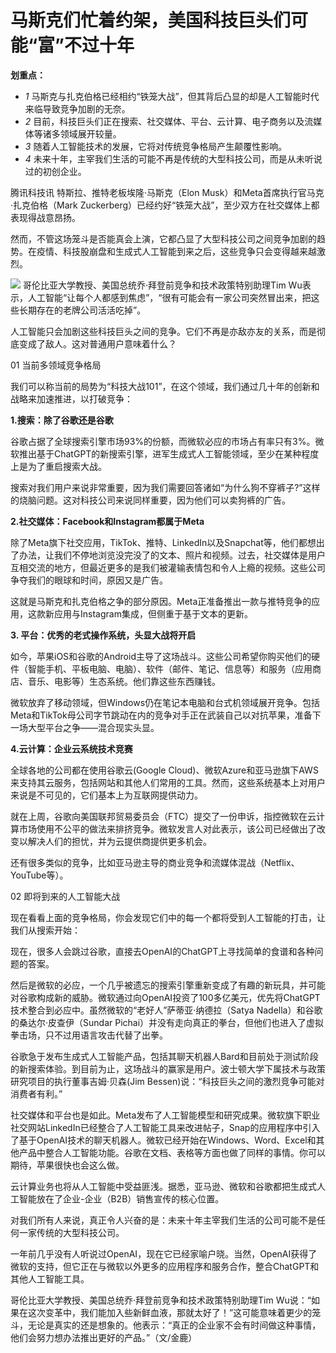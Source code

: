 

# 马斯克们忙着约架，美国科技巨头们可能“富”不过十年

**划重点：**

  * _1_ 马斯克与扎克伯格已经相约“铁笼大战”，但其背后凸显的却是人工智能时代来临导致竞争加剧的无奈。
  * _2_ 目前，科技巨头们正在搜索、社交媒体、平台、云计算、电子商务以及流媒体等诸多领域展开较量。
  * _3_ 随着人工智能技术的发展，它将对传统竞争格局产生颠覆性影响。
  * _4_ 未来十年，主宰我们生活的可能不再是传统的大型科技公司，而是从未听说过的初创企业。

腾讯科技讯 特斯拉、推特老板埃隆·马斯克（Elon Musk）和Meta首席执行官马克·扎克伯格（Mark
Zuckerberg）已经约好“铁笼大战”，至少双方在社交媒体上都表现得战意昂扬。

然而，不管这场笼斗是否能真会上演，它都凸显了大型科技公司之间竞争加剧的趋势。在疫情、科技股崩盘和生成式人工智能到来之后，这些竞争只会变得越来越激烈。

![](https://inews.gtimg.com/news_bt/OyL_dD8i5k9bNJfQU-FycSnTbhMK3H6CCkHy4GUpfp-dIAA/1000)
哥伦比亚大学教授、美国总统乔·拜登前竞争和技术政策特别助理Tim
Wu表示，人工智能“让每个人都感到焦虑”，“很有可能会有一家公司突然冒出来，把这些长期存在的老牌公司活活吃掉”。

人工智能只会加剧这些科技巨头之间的竞争。它们不再是亦敌亦友的关系，而是彻底变成了敌人。这对普通用户意味着什么？

01 当前多领域竞争格局

我们可以称当前的局势为“科技大战101”，在这个领域，我们通过几十年的创新和战略来加速推进，以打破竞争：

**1.搜索：除了谷歌还是谷歌**

谷歌占据了全球搜索引擎市场93%的份额，而微软必应的市场占有率只有3%。微软推出基于ChatGPT的新搜索引擎，进军生成式人工智能领域，至少在某种程度上是为了重启搜索大战。

搜索对我们用户来说非常重要，因为我们需要回答诸如“为什么狗不穿裤子?”这样的烧脑问题。这对科技公司来说同样重要，因为他们可以卖狗裤的广告。

**2.社交媒体：Facebook和Instagram都属于Meta**

除了Meta旗下社交应用，TikTok、推特、LinkedIn以及Snapchat等，他们都想出了办法，让我们不停地浏览没完没了的文本、照片和视频。过去，社交媒体是用户互相交流的地方，但最近更多的是我们被灌输表情包和令人上瘾的视频。这些公司争夺我们的眼球和时间，原因又是广告。

这就是马斯克和扎克伯格之争的部分原因。Meta正准备推出一款与推特竞争的应用，这款新应用与Instagram集成，但侧重于基于文本的更新。

**3\. 平台：优秀的老式操作系统，头显大战将开启**

如今，苹果iOS和谷歌的Android主导了这场战斗。这些公司希望你购买他们的硬件（智能手机、平板电脑、电脑）、软件（邮件、笔记、信息等）和服务（应用商店、音乐、电影等）生态系统。他们靠这些东西赚钱。

微软放弃了移动领域，但Windows仍在笔记本电脑和台式机领域展开竞争。包括Meta和TikTok母公司字节跳动在内的竞争对手正在武装自己以对抗苹果，准备下一场大型平台之争——混合现实头显。

**4.云计算：企业云系统技术竞赛**

全球各地的公司都在使用谷歌云(Google
Cloud)、微软Azure和亚马逊旗下AWS来支持其云服务，包括网站和其他人们常用的工具。然而，这些系统基本上对用户来说是不可见的，它们基本上为互联网提供动力。

就在上周，谷歌向美国联邦贸易委员会（FTC）提交了一份申诉，指控微软在云计算市场使用不公平的做法来排挤竞争。微软发言人对此表示，该公司已经做出了改变以解决人们的担忧，并为云提供商提供更多机会。

还有很多类似的竞争，比如亚马逊主导的商业竞争和流媒体混战（Netflix、YouTube等）。

02 即将到来的人工智能大战

现在看看上面的竞争格局，你会发现它们中的每一个都将受到人工智能的打击，让我们从搜索开始：

现在，很多人会跳过谷歌，直接去OpenAI的ChatGPT上寻找简单的食谱和各种问题的答案。

然后是微软的必应，一个几乎被遗忘的搜索引擎重新变成了有趣的新玩具，并可能对谷歌构成新的威胁。微软通过向OpenAI投资了100多亿美元，优先将ChatGPT技术整合到必应中。虽然微软的“老好人”萨蒂亚·纳德拉（Satya
Nadella）和谷歌的桑达尔·皮查伊（Sundar Pichai）并没有走向真正的拳台，但他们也进入了虚拟拳击场，只不过用语言攻击代替了出拳。

谷歌急于发布生成式人工智能产品，包括其聊天机器人Bard和目前处于测试阶段的新搜索体验。到目前为止，这场战斗的赢家是用户。波士顿大学下属技术与政策研究项目的执行董事吉姆·贝森(Jim
Bessen)说：“科技巨头之间的激烈竞争可能对消费者有利。”

社交媒体和平台也是如此。Meta发布了人工智能模型和研究成果。微软旗下职业社交网站LinkedIn已经整合了人工智能工具来改进帖子，Snap的应用程序中引入了基于OpenAI技术的聊天机器人。微软已经开始在Windows、Word、Excel和其他产品中整合人工智能功能。谷歌在文档、表格等方面也做了同样的事情。你可以期待，苹果很快也会这么做。

云计算业务也将从人工智能中受益匪浅。据悉，亚马逊、微软和谷歌都把生成式人工智能放在了企业-企业（B2B）销售宣传的核心位置。

对我们所有人来说，真正令人兴奋的是：未来十年主宰我们生活的公司可能不是任何一家传统的大型科技公司。

一年前几乎没有人听说过OpenAI，现在它已经家喻户晓。当然，OpenAI获得了微软的支持，但它正在与微软以外更多的应用程序和服务合作，整合ChatGPT和其他人工智能工具。

哥伦比亚大学教授、美国总统乔·拜登前竞争和技术政策特别助理Tim
Wu说：“如果在这次变革中，我们能加入些新鲜血液，那就太好了！”这可能意味着更少的笼斗，无论是真实的还是想象的。他表示：“真正的企业家不会有时间做这种事情，他们会努力想办法推出更好的产品。”（文/金鹿）

